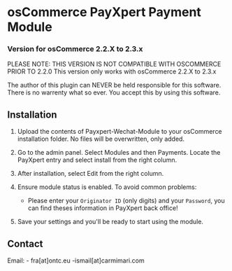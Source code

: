 # osCommerce PayXpert Payment Module
### Version for osCommerce 2.2.X to 2.3.x


PLEASE NOTE: THIS VERSION IS NOT COMPATIBLE WITH OSCOMMERCE PRIOR TO 2.2.0
This version only works with osCommerce 2.2.X to 2.3.x

The author of this plugin can NEVER be held responsible for this software.
There is no warrenty what so ever. You accept this by using this software.

## Installation

1. Upload the contents of Payxpert-Wechat-Module to your osCommerce installation folder. No files will be overwritten, only added.

2. Go to the admin panel. Select Modules and then Payments. Locate the PayXpert entry and select install from the right column.

3. After installation, select Edit from the right column.

4. Ensure module status is enabled. To avoid common problems:
   - Please enter your `Originator ID` (only digits) and your `Password`, you can find theses information in PayXpert back office!

5. Save your settings and you'll be ready to start using the module.

## Contact
Email:  - fra[at]ontc.eu
	-ismail[at]carmimari.com
